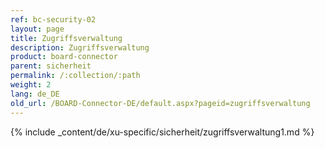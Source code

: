 ```yaml
---
ref: bc-security-02
layout: page
title: Zugriffsverwaltung
description: Zugriffsverwaltung
product: board-connector
parent: sicherheit
permalink: /:collection/:path
weight: 2
lang: de_DE
old_url: /BOARD-Connector-DE/default.aspx?pageid=zugriffsverwaltung
---
```

{% include _content/de/xu-specific/sicherheit/zugriffsverwaltung1.md %}